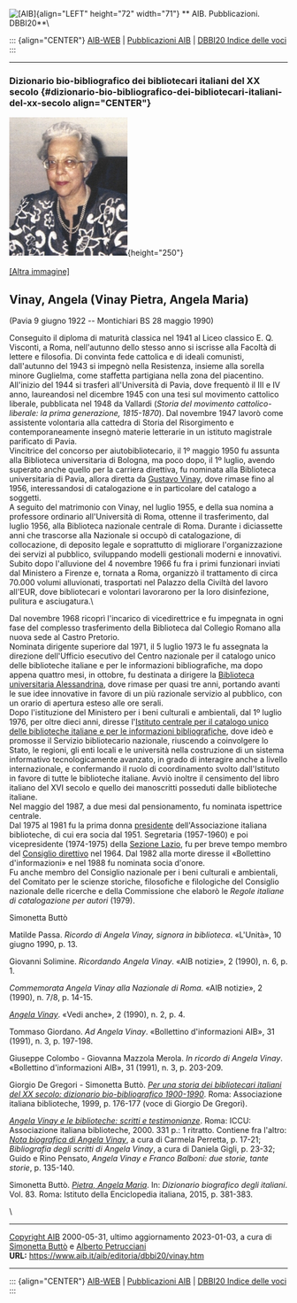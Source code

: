 ![\[AIB\]](/aib/wi/aibv72.gif){align="LEFT" height="72" width="71"}
** AIB. Pubblicazioni. DBBI20**\

::: {align="CENTER"}
[AIB-WEB](/) \| [Pubblicazioni AIB](/pubblicazioni/) \| [DBBI20 Indice
delle voci](dbbi20.htm)
:::

------------------------------------------------------------------------

### Dizionario bio-bibliografico dei bibliotecari italiani del XX secolo {#dizionario-bio-bibliografico-dei-bibliotecari-italiani-del-xx-secolo align="CENTER"}

![\[Ritratto\]](vinay.jpg){height="250"}\
\
[\[Altra immagine\]](vinay2.jpg)

## Vinay, Angela (Vinay Pietra, Angela Maria)

(Pavia 9 giugno 1922 -- Montichiari BS 28 maggio 1990)

Conseguito il diploma di maturità classica nel 1941 al Liceo classico E.
Q. Visconti, a Roma, nell\'autunno dello stesso anno si iscrisse alla
Facoltà di lettere e filosofia. Di convinta fede cattolica e di ideali
comunisti, dall\'autunno del 1943 si impegnò nella Resistenza, insieme
alla sorella minore Guglielma, come staffetta partigiana nella zona del
piacentino. All\'inizio del 1944 si trasferì all\'Università di Pavia,
dove frequentò il III e IV anno, laureandosi nel dicembre 1945 con una
tesi sul movimento cattolico liberale, pubblicata nel 1948 da Vallardi
(*Storia del movimento cattolico-liberale: la prima generazione,
1815-1870*). Dal novembre 1947 lavorò come assistente volontaria alla
cattedra di Storia del Risorgimento e contemporaneamente insegnò materie
letterarie in un istituto magistrale parificato di Pavia.\
Vincitrice del concorso per aiutobibliotecario, il 1º maggio 1950 fu
assunta alla Biblioteca universitaria di Bologna, ma poco dopo, il 1º
luglio, avendo superato anche quello per la carriera direttiva, fu
nominata alla Biblioteca universitaria di Pavia, allora diretta da
[Gustavo Vinay](vinayg.htm), dove rimase fino al 1956, interessandosi di
catalogazione e in particolare del catalogo a soggetti.\
A seguito del matrimonio con Vinay, nel luglio 1955, e della sua nomina
a professore ordinario all\'Università di Roma, ottenne il
trasferimento, dal luglio 1956, alla Biblioteca nazionale centrale di
Roma. Durante i diciassette anni che trascorse alla Nazionale si occupò
di catalogazione, di collocazione, di deposito legale e soprattutto di
migliorare l\'organizzazione dei servizi al pubblico, sviluppando
modelli gestionali moderni e innovativi.\
Subito dopo l\'alluvione del 4 novembre 1966 fu fra i primi funzionari
inviati dal Ministero a Firenze e, tornata a Roma, organizzò il
trattamento di circa 70.000 volumi alluvionati, trasportati nel Palazzo
della Civiltà del lavoro all\'EUR, dove bibliotecari e volontari
lavorarono per la loro disinfezione, pulitura e asciugatura.\

Dal novembre 1968 ricoprì l\'incarico di vicedirettrice e fu impegnata
in ogni fase del complesso trasferimento della Biblioteca dal Collegio
Romano alla nuova sede al Castro Pretorio.\
Nominata dirigente superiore dal 1971, il 5 luglio 1973 le fu assegnata
la direzione dell\'Ufficio esecutivo del Centro nazionale per il
catalogo unico delle biblioteche italiane e per le informazioni
bibliografiche, ma dopo appena quattro mesi, in ottobre, fu destinata a
dirigere la [Biblioteca universitaria
Alessandrina](/aib/stor/teche/rm-uni.htm), dove rimase per quasi tre
anni, portando avanti le sue idee innovative in favore di un più
razionale servizio al pubblico, con un orario di apertura esteso alle
ore serali.\
Dopo l\'istituzione del Ministero per i beni culturali e ambientali, dal
1º luglio 1976, per oltre dieci anni, diresse l\'[Istituto centrale per
il catalogo unico delle biblioteche italiane e per le informazioni
bibliografiche](/aib/stor/dir-iccu.htm), dove ideò e promosse il
Servizio bibliotecario nazionale, riuscendo a coinvolgere lo Stato, le
regioni, gli enti locali e le università nella costruzione di un sistema
informativo tecnologicamente avanzato, in grado di interagire anche a
livello internazionale, e confermando il ruolo di coordinamento svolto
dall\'Istituto in favore di tutte le biblioteche italiane. Avviò inoltre
il censimento del libro italiano del XVI secolo e quello dei manoscritti
posseduti dalle biblioteche italiane.\
Nel maggio del 1987, a due mesi dal pensionamento, fu nominata
ispettrice centrale.\
Dal 1975 al 1981 fu la prima donna [presidente](/aib/stor/cariche75.htm)
dell\'Associazione italiana biblioteche, di cui era socia dal 1951.
Segretaria (1957-1960) e poi vicepresidente (1974-1975) della [Sezione
Lazio](/aib/stor/sezioni/laz.htm), fu per breve tempo membro del
[Consiglio direttivo](/aib/stor/cariche60.htm) nel 1964. Dal 1982 alla
morte diresse il «Bollettino d\'informazioni» e nel 1988 fu nominata
socia d\'onore.\
Fu anche membro del Consiglio nazionale per i beni culturali e
ambientali, del Comitato per le scienze storiche, filosofiche e
filologiche del Consiglio nazionale delle ricerche e della Commissione
che elaborò le *Regole italiane di catalogazione per autori* (1979).

Simonetta Buttò

Matilde Passa. *Ricordo di Angela Vinay, signora in biblioteca*.
«L\'Unità», 10 giugno 1990, p. 13.

Giovanni Solimine. *Ricordando Angela Vinay*. «AIB notizie», 2 (1990),
n. 6, p. 1.

*Commemorata Angela Vinay alla Nazionale di Roma*. «AIB notizie», 2
(1990), n. 7/8, p. 14-15.

*[Angela Vinay](vinay3.jpg)*. «Vedi anche», 2 (1990), n. 2, p. 4.

Tommaso Giordano. *Ad Angela Vinay*. «Bollettino d\'informazioni AIB»,
31 (1991), n. 3, p. 197-198.

Giuseppe Colombo - Giovanna Mazzola Merola. *In ricordo di Angela
Vinay*. «Bollettino d\'informazioni AIB», 31 (1991), n. 3, p. 203-209.

Giorgio De Gregori - Simonetta Buttò. [*Per una storia dei bibliotecari
italiani del XX secolo: dizionario bio-bibliografico
1900-1990*](/aib/editoria/pub065.htm). Roma: Associazione italiana
biblioteche, 1999, p. 176-177 (voce di Giorgio De Gregori).

*[Angela Vinay e le biblioteche: scritti e
testimonianze](/aib/editoria/pub075.htm)*. Roma: ICCU: Associazione
italiana biblioteche, 2000. 331 p.: 1 ritratto. Contiene fra l\'altro:
*[Nota biografica di Angela Vinay](vinay2.htm)*, a cura di Carmela
Perretta, p. 17-21; *Bibliografia degli scritti di Angela Vinay*, a cura
di Daniela Gigli, p. 23-32; Guido e Rino Pensato, *Angela Vinay e Franco
Balboni: due storie, tante storie*, p. 135-140.

Simonetta Buttò. *[Pietra, Angela
Maria](http://www.treccani.it/enciclopedia/angela-maria-pietra_%28Dizionario-Biografico%29/)*.
In: *Dizionario biografico degli italiani*. Vol. 83. Roma: Istituto
della Enciclopedia italiana, 2015, p. 381-383.

\

------------------------------------------------------------------------

[Copyright AIB](/su-questo-sito/dichiarazione-di-copyright-aib-web/)
2000-05-31, ultimo aggiornamento 2023-01-03, a cura di [Simonetta
Buttò](/aib/redazione3.htm) e [Alberto
Petrucciani](/su-questo-sito/redazione-aib-web/)\
**URL:** https://www.aib.it/aib/editoria/dbbi20/vinay.htm

------------------------------------------------------------------------

::: {align="CENTER"}
[AIB-WEB](/) \| [Pubblicazioni AIB](/pubblicazioni/) \| [DBBI20 Indice
delle voci](dbbi20.htm)
:::
